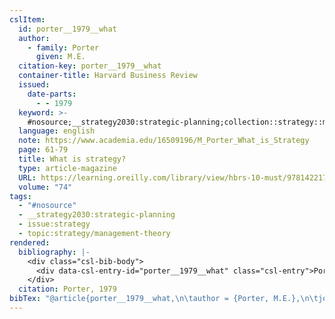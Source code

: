```yaml
---
cslItem:
  id: porter__1979__what
  author:
    - family: Porter
      given: M.E.
  citation-key: porter__1979__what
  container-title: Harvard Business Review
  issued:
    date-parts:
      - - 1979
  keyword: >-
    #nosource;__strategy2030:strategic-planning;collection::strategy::management-theory
  language: english
  note: https://www.academia.edu/16509196/M_Porter_What_is_Strategy
  page: 61-79
  title: What is strategy?
  type: article-magazine
  URL: https://learning.oreilly.com/library/view/hbrs-10-must/9781422172056/
  volume: "74"
tags:
  - "#nosource"
  - __strategy2030:strategic-planning
  - issue:strategy
  - topic:strategy/management-theory
rendered:
  bibliography: |-
    <div class="csl-bib-body">
      <div data-csl-entry-id="porter__1979__what" class="csl-entry">Porter, M.E. 1979 “What is strategy?,” <i>Harvard Business Review</i>, pp. 61–79. Available at: <a href='https://learning.oreilly.com/library/view/hbrs-10-must/9781422172056/.'>https://learning.oreilly.com/library/view/hbrs-10-must/9781422172056/.</a></div>
    </div>
  citation: Porter, 1979
bibTex: "@article{porter__1979__what,\n\tauthor = {Porter, M.E.},\n\tjournal = {Harvard Business Review},\n\tyear = {1979},\n\tnote = {https://www.academia.edu/16509196/M\\textunderscore{}Porter\\textunderscore{}What\\textunderscore{}is\\textunderscore{}Strategy},\n\tpages = {61--79},\n\ttitle = {What is strategy?},\n\thowpublished = {https://learning.oreilly.com/library/view/hbrs-10-must/9781422172056/},\n\tvolume = {74},\n}\n\n"
---
```

